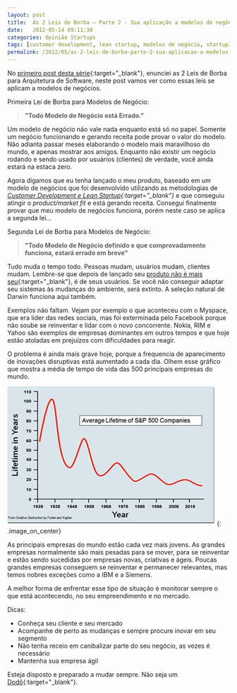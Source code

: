 ```yaml
---
layout: post
title:  As 2 Leis de Borba – Parte 2 - Sua aplicação a modelos de negócios
date:   2012-05-14 09:11:38
categories: Opinião Startups
tags: [customer development, lean startup, modelos de negócio, startup]
permalink: /2012/05/as-2-leis-de-borba-parte-2-sua-aplicacao-a-modelos-de-negocios
---
```


No [primeiro post desta série][blog-leis-borba-1]{:target="_blank"}, enunciei as 2 Leis de Borba para Arquitetura de Software, neste post vamos ver como essas leis se aplicam a modelos de negócios.

Primeira Lei de Borba para Modelos de Negócio:

> **"Todo Modelo de Negócio está Errado."**

Um modelo de negócio não vale nada enquanto está só no papel. Somente um negócio funcionando e gerando receita pode provar o valor do modelo. Não adianta passar meses elaborando o modelo mais maravilhoso do mundo, e apenas mostrar aos amigos. Enquanto não existir um negócio rodando e sendo usado por usuários (clientes) de verdade, você ainda estará na estaca zero.

Agora digamos que eu tenha lançado o meu produto, baseado em um modelo de negócios que foi desenvolvido utilizando as metodologias de *[Customer Development e Lean Startup][blog-startup-5]{:target="_blank"}* e que conseguiu atingir o *product/market fit* e está gerando receita. Consegui finalmente provar que meu modelo de negócios funciona, porém neste caso se aplica a segunda lei...

Segunda Lei de Borba para Modelos de Negócio:

> **"Todo Modelo de Negócio definido e que comprovadamente funciona, estará errado em breve"**

Tudo muda o tempo todo. Pessoas mudam, usuários mudam, clientes mudam. Lembre-se que depois de lançado seu [produto não é mais seu][blog-produto-seu]{:target="_blank"}, é de seus usuários. Se você não conseguir adaptar seu sistemas às mudanças do ambiente, será extinto. A seleção natural de Darwin funciona aqui também.

Exemplos não faltam. Vejam por exemplo o que aconteceu com o Myspace, que era líder das redes sociais, mas foi exterminada pelo Facebook porque não soube se reinventar e lidar com o novo concorrente. Nokia, RIM e Yahoo são exemplos de empresas dominantes em outros tempos e que hoje estão atoladas em prejuízos com dificuldades para reagir.

O problema é ainda mais grave hoje, porque a frequencia de aparecimento de inovações disruptivas está aumentado a cada dia. Olhem esse gráfico que mostra a média de tempo de vida das 500 principais empresas do mundo.

![idade media das 500](/assets/images/2012/averaga-lifespan-500.jpg){: .image_on_center}

As principais empresas do mundo estão cada vez mais jovens. As grandes empresas normalmente são mais pesadas para se mover, para se reinventar e estão sendo sucedidas por empresas novas, criativas e ágeis. Poucas grandes empresas conseguem se reinventar e permanecer relevantes, mas temos nobres exceções como a IBM e a Siemens.

A melhor forma de enfrentar esse tipo de situação é monitorar sempre o que está acontecendo, no seu empreendimento e no mercado.

Dicas:

* Conheça seu cliente e seu mercado
* Acompanhe de perto as mudanças e sempre procure inovar em seu segmento
* Não tenha receio em canibalizar parte do seu negócio, as vezes é necessário
* Mantenha sua empresa ágil

Esteja disposto e preparado a mudar sempre. Não seja um [Dodô][dodo]{:target="_blank"}.

[blog-leis-borba-1]: /2012/04/as-2-leis-de-borba-parte-1
[blog-startup-5]: /2011/06/como-criar-uma-startup-capitulo-5-customer-development-e-lean-startup/
[blog-produto-seu]: /2012/01/um-produto-pra-chamar-de-seu
[dodo]: http://pt.wikipedia.org/wiki/Dod%C3%B3
 